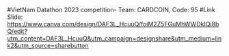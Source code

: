 #VietNam Datathon 2023 competition- Team: CARDCOIN, Code: 95
#Link Slide: https://www.canva.com/design/DAF3L_HcuuQ/foiM2Z5FGuMhWWDkIQi8bQ/edit?utm_content=DAF3L_HcuuQ&utm_campaign=designshare&utm_medium=link2&utm_source=sharebutton
